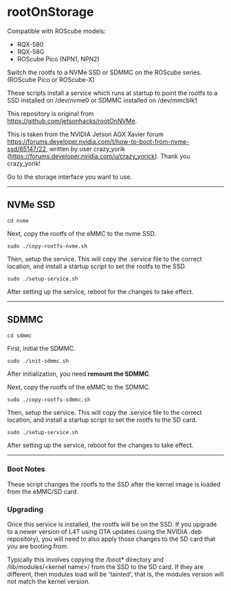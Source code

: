 # rootOnStorage

Compatible with ROScube models:

* RQX-580
* RQX-58G
* ROScube Pico (NPN1, NPN2)

Switch the rootfs to a NVMe SSD or SDMMC on the ROScube series. (ROScube Pico or ROScube-X)

These scripts install a service which runs at startup to point the rootfs to a SSD installed on /dev/nvme0 or SDMMC installed on /dev/mmcblk1

This repository is original from https://github.com/jetsonhacks/rootOnNVMe.

This is taken from the NVIDIA Jetson AGX Xavier forum https://forums.developer.nvidia.com/t/how-to-boot-from-nvme-ssd/65147/22, written by user crazy_yorik (https://forums.developer.nvidia.com/u/crazy_yorick). Thank you crazy_yorik!

Go to the storage interface you want to use. 
***
## NVMe SSD

```
cd nvme
```

Next, copy the rootfs of the eMMC to the nvme SSD.
```
sudo ./copy-rootfs-nvme.sh
```

Then, setup the service. This will copy the .service file to the correct location, and install a startup script to set the rootfs to the SSD.

```
sudo ./setup-service.sh
```

After setting up the service, reboot for the changes to take effect.

***
## SDMMC

```
cd sdmmc
```

First, initial the SDMMC.
```
sudo ./init-sdmmc.sh
```
After initialization, you need **remount the SDMMC**.

Next, copy the rootfs of the eMMC to the SDMMC.
```
sudo ./copy-rootfs-sdmmc.sh
```


Then, setup the service. This will copy the .service file to the correct location, and install a startup script to set the rootfs to the SD card.

```
sudo ./setup-service.sh
```

After setting up the service, reboot for the changes to take effect.

***
### Boot Notes
These script changes the rootfs to the SSD after the kernel image is loaded from the eMMC/SD card.

### Upgrading
Once this service is installed, the rootfs will be on the SSD. If you upgrade to a newer version of L4T using OTA updates (using the NVIDIA .deb repository), you will need to also apply those changes to the SD card that you are booting from.

Typically this involves copying the /boot* directory and /lib/modules/\<kernel name\>/ from the SSD to the SD card. If they are different, then modules load will be 'tainted', that is, the modules version will not match the kernel version.
